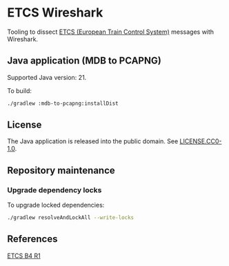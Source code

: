 # ETCS Wireshark

Tooling to dissect [ETCS (European Train Control System)][ETCS B4 R1]
messages with Wireshark.

## Java application (MDB to PCAPNG)

Supported Java version: 21.

To build:

```bash
./gradlew :mdb-to-pcapng:installDist
```

## License

The Java application is released into the public domain.
See [LICENSE.CC0-1.0](LICENSE.CC0-1.0).

## Repository maintenance

### Upgrade dependency locks

To upgrade locked dependencies:

```bash
./gradlew resolveAndLockAll --write-locks
```

## References

[ETCS B4 R1][ETCS B4 R1]

[ETCS B4 R1]: https://www.era.europa.eu/era-folder/1-ccs-tsi-appendix-mandatory-specifications-etcs-b4-r1-rmr-gsm-r-b1-mr1-frmcs-b0-ato-b1
